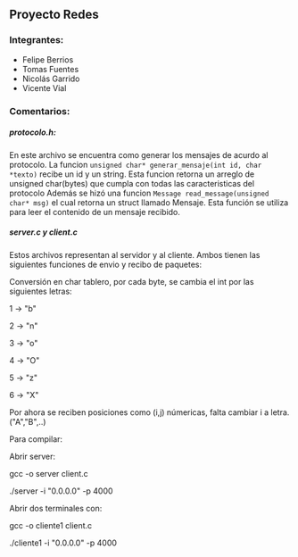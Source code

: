 ## Proyecto Redes

### Integrantes:

- Felipe Berrios
- Tomas Fuentes
- Nicolás Garrido
- Vicente Vial


### Comentarios:


##### protocolo.h: 
En este archivo se encuentra como generar los mensajes de acurdo al protocolo. La funcion 
```unsigned char* generar_mensaje(int id, char *texto)``` recibe un id y un string. Esta funcion retorna un arreglo de unsigned char(bytes) que cumpla con todas las caracteristicas del protocolo
Además se hizó una funcion ```Message read_message(unsigned char* msg)``` el cual retorna un struct llamado Mensaje. Esta función se utiliza para leer el contenido de un mensaje recibido.

##### server.c y client.c
Estos archivos representan al servidor y al cliente. Ambos tienen las siguientes funciones de envio y recibo de paquetes:



Conversión en char tablero, por cada byte, se cambia el int por las siguientes letras:

1 -> "b"

2 -> "n"

3 -> "o"

4 -> "O"

5 -> "z"

6 -> "X" 

Por ahora se reciben posiciones como (i,j) númericas, falta cambiar i a letra.("A","B",..)




Para compilar:

Abrir server: 

gcc -o server client.c

./server -i "0.0.0.0" -p 4000

Abrir dos terminales con:

gcc -o cliente1 client.c

./cliente1 -i "0.0.0.0" -p 4000

